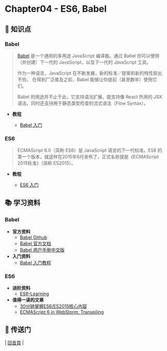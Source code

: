 # Chapter04 - ES6, Babel

## :memo: 知识点

### Babel

> [Babel](https://babeljs.io/) 是一个通用的多用途 JavaScript 编译器。通过 Babel 你可以使用（并创建）下一代的 JavaScript，以及下一代的 JavaScript 工具。
>
> 作为一种语言，JavaScript 在不断发展，新的标准／提案和新的特性层出不穷。 在得到广泛普及之前，Babel 能够让你提前（甚至数年）使用它们。
>
> Babel 的用途并不止于此，它支持语法扩展，能支持像 React 所用的 JSX 语法，同时还支持用于静态类型检查的流式语法（Flow Syntax）。
>

- **教程**

  * [Babel 入门](https://github.com/atlantis1024/react-step-by-step/blob/master/docs/chapter04/babel/babel-tutorial.md)
  
### ES6

> ECMAScript 6.0（简称 ES6）是 JavaScript 语言的下一代标准。ES6 的第一个版本，就这样在2015年6月发布了，正式名称就是《ECMAScript 2015标准》（简称 ES2015）。
>

- **教程**

  * [ES6 入门](https://github.com/atlantis1024/react-step-by-step/blob/master/docs/chapter04/es6/es6-tutorial.md)
  
## :books: 学习资料

### Babel

- **官方资料**
  - [Babel Github](https://github.com/babel/babel)
  - [Babel 官方文档](http://babeljs.io/)
  - [Babel 用户手册中文版](https://github.com/thejameskyle/babel-handbook/blob/master/translations/zh-Hans/user-handbook.md)
- **入门资料**
  - [Babel 入门教程](http://www.ruanyifeng.com/blog/2016/01/babel.html)

### ES6

- **进阶资料**
  - [ES6-Learning](https://github.com/ericdouglas/ES6-Learning)
- **值得一读的文章**
  - [30分钟掌握ES6/ES2015核心内容](http://www.jianshu.com/p/ebfeb687eb70)
  - [ECMAScript 6 in WebStorm: Transpiling](https://blog.jetbrains.com/webstorm/2015/05/ecmascript-6-in-webstorm-transpiling/)

## :door: 传送门

| [回首頁](https://github.com/atlantis1024/react-step-by-step/tree/master/docs) |
